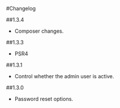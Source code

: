 #Changelog

##1.3.4
* Composer changes.

##1.3.3
* PSR4

##1.3.1
* Control whether the admin user is active.

##1.3.0
* Password reset options.